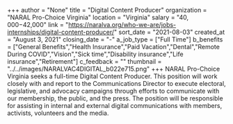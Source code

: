 +++
author = "None"
title = "Digital Content Producer"
organization = "NARAL Pro-Choice Virginia"
location = "Virginia"
salary = "$40,000-$42,000"
link = "https://naralva.org/who-we-are/jobs-internships/digital-content-producer/"
sort_date = "2021-08-03"
created_at = "August 3, 2021"
closing_date = "-"
a_job_type = ["Full Time"]
b_benefits = ["General Benefits","Health Insurance","Paid Vacation","Dental","Remote During COVID","Vision","Sick time","Disability insurance","Life insurance","Retirement"]
c_feedback = ""
thumbnail = "../../images/NARALVAC4DIGITAL_b022e715.png"
+++
NARAL Pro-Choice Virginia seeks a full-time Digital Content Producer. This position will work closely with and report to the Communications Director to execute electoral, legislative, and advocacy campaigns through efforts to communicate with our membership, the public, and the press. The position will be responsible for assisting in internal and external digital communications with members, activists, volunteers and the media.  

